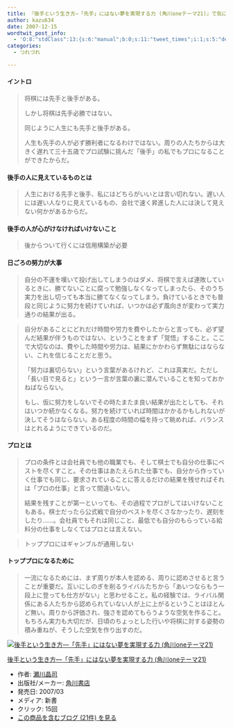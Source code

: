 ```yaml
---
title: 『後手という生き方―「先手」にはない夢を実現する力 (角川oneテーマ21)』で気になった部分
author: kazu634
date: 2007-12-15
wordtwit_post_info:
  - 'O:8:"stdClass":13:{s:6:"manual";b:0;s:11:"tweet_times";i:1;s:5:"delay";i:0;s:7:"enabled";i:1;s:10:"separation";s:2:"60";s:7:"version";s:3:"3.7";s:14:"tweet_template";b:0;s:6:"status";i:2;s:6:"result";a:0:{}s:13:"tweet_counter";i:2;s:13:"tweet_log_ids";a:1:{i:0;i:3467;}s:9:"hash_tags";a:0:{}s:8:"accounts";a:1:{i:0;s:7:"kazu634";}}'
categories:
  - つれづれ

---
```

<div class="section">
<a name="seemore"></a></p> 
  
<h4>
    イントロ
</h4>
  
<blockquote>
<p>
      将棋には先手と後手がある。
</p>
    
<p>
      しかし将棋は先手必勝ではない。
</p>
    
<p>
      同じように人生にも先手と後手がある。
</p>
    
<p>
      人生も先手の人が必ず勝利者になるわけではない。周りの人たちからは大きく遅れて三十五歳でプロ試験に挑んだ「後手」の私でもプロになることができたからだ。
</p>
</blockquote>
  
<h4>
    後手の人に見えているものとは
</h4>
  
<blockquote>
<p>
      人生における先手と後手、私にはどちらがいいとは言い切れない。遅い人には遅い人なりに見えているもの、会社で速く昇進した人には決して見えない何かがあるからだ。
</p>
</blockquote>
  
<h4>
    後手の人が心がけなければいけないこと
</h4>
  
<blockquote>
<p>
      後からついて行くには信用構築が必要
</p>
</blockquote>
  
<h4>
    日ごろの努力が大事
</h4>
  
<blockquote>
<p>
      自分の不運を嘆いて投げ出してしまうのはダメ、将棋で言えば連敗しているときに、勝てないことに腐って勉強しなくなってしまったら、そのうち実力を出し切っても本当に勝てなくなってしまう。負けているときでも普段と同じように努力を続けていれば、いつかは必ず風向きが変わって実力通りの結果が出る。
</p>
</blockquote>
  
<blockquote>
<p>
      自分があることにどれだけ時間や労力を費やしたからと言っても、必ず望んだ結果が伴うものではない、ということをまず「覚悟」すること。ここで大切なのは、費やした時間や労力は、結果にかかわらず無駄にはならない、これを信じることだと思う。
</p>
    
<p>
      「努力は裏切らない」という言葉があるけれど、これは真実だ。ただし「長い目で見ると」という一言が言葉の裏に潜んでいることを知っておかねばならない。
</p>
    
<p>
      もし、仮に努力をしないでその時たまたま良い結果が出たとしても、それはいつか続かなくなる。努力を続けていれば時間はかかるかもしれないが決してそうはならない。ある程度の時間の幅を持って眺めれば、バランスはとれるようにできているのだ。
</p>
</blockquote>
  
<p>
</p>
  
<h4>
    プロとは
</h4>
  
<blockquote>
<p>
      プロの条件とは会社員でも他の職業でも、そして棋士でも自分の仕事にベストを尽くすこと。その仕事はあたえられた仕事でも、自分から作っていく仕事でも同じ、要求されていることに答えるだけの結果を残せればそれは「プロの仕事」と言って間違いない。
</p>
    
<p>
      結果を残すことが第一といっても、その過程でプロがしてはいけないこともある。棋士だったら公式戦で自分のベストを尽くさなかったり、遅刻をしたり……。会社員でもそれは同じこと、最低でも自分のもらっている給料分の仕事をしなくてはプロとは言えない。
</p>
</blockquote>
  
<blockquote>
<p>
      トッププロにはギャンブルが通用しない
</p>
</blockquote>
  
<h4>
    トッププロになるために
</h4>
  
<blockquote>
<p>
      一流になるためには、まず周りが本人を認める、周りに認めさせると言うことが重要だ。互いにしのぎを削るライバルたちから「あいつならもう一段上に登っても仕方がない」と思わせること。私の経験では、ライバル関係にある人たちから認められていない人が上に上がるということはほとんど無い。周りから評価され、強さを認めてもらうような空気を作ること。もちろん実力も大切だが、日頃のちょっとした行いや将棋に対する姿勢の積み重ねが、そうした空気を作り出すのだ。
</p>
</blockquote>
  
<div class="hatena-asin-detail">
<a href="http://www.amazon.co.jp/dp/4047100862/?tag=hatena_st1-22&ascsubtag=d-7ibv" onclick="__gaTracker('send', 'event', 'outbound-article', 'http://www.amazon.co.jp/dp/4047100862/?tag=hatena_st1-22&ascsubtag=d-7ibv', '');"><img src="https://images-na.ssl-images-amazon.com/images/I/31XSFHsPsQL._SL160_.jpg" class="hatena-asin-detail-image" alt="後手という生き方―「先手」にはない夢を実現する力 (角川oneテーマ21)" title="後手という生き方―「先手」にはない夢を実現する力 (角川oneテーマ21)" /></a></p> 
    
<div class="hatena-asin-detail-info">
<p class="hatena-asin-detail-title">
<a href="http://www.amazon.co.jp/dp/4047100862/?tag=hatena_st1-22&ascsubtag=d-7ibv" onclick="__gaTracker('send', 'event', 'outbound-article', 'http://www.amazon.co.jp/dp/4047100862/?tag=hatena_st1-22&ascsubtag=d-7ibv', '後手という生き方―「先手」にはない夢を実現する力 (角川oneテーマ21)');">後手という生き方―「先手」にはない夢を実現する力 (角川oneテーマ21)</a>
</p>
      
<ul>
<li>
<span class="hatena-asin-detail-label">作者:</span> <a href="http://d.hatena.ne.jp/keyword/%C0%A5%C0%EE%BE%BD%BB%CA" onclick="__gaTracker('send', 'event', 'outbound-article', 'http://d.hatena.ne.jp/keyword/%C0%A5%C0%EE%BE%BD%BB%CA', '瀬川晶司');" class="keyword">瀬川晶司</a>
</li>
<li>
<span class="hatena-asin-detail-label">出版社/メーカー:</span> <a href="http://d.hatena.ne.jp/keyword/%B3%D1%C0%EE%BD%F1%C5%B9" onclick="__gaTracker('send', 'event', 'outbound-article', 'http://d.hatena.ne.jp/keyword/%B3%D1%C0%EE%BD%F1%C5%B9', '角川書店');" class="keyword">角川書店</a>
</li>
<li>
<span class="hatena-asin-detail-label">発売日:</span> 2007/03
</li>
<li>
<span class="hatena-asin-detail-label">メディア:</span> 新書
</li>
<li>
<span class="hatena-asin-detail-label">クリック</span>: 15回
</li>
<li>
<a href="http://d.hatena.ne.jp/asin/4047100862" onclick="__gaTracker('send', 'event', 'outbound-article', 'http://d.hatena.ne.jp/asin/4047100862', 'この商品を含むブログ (21件) を見る');" target="_blank">この商品を含むブログ (21件) を見る</a>
</li>
</ul>
</div>
    
<div class="hatena-asin-detail-foot">
</div>
</div>
</div>
